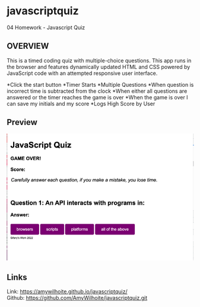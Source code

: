 # javascriptquiz
04 Homework - Javascript Quiz
## OVERVIEW
 This is a timed coding quiz with multiple-choice questions. This app runs in the browser and features dynamically updated HTML and CSS powered by JavaScript code with an attempted responsive user interface. 
 
*Click the start button
*Timer Starts
*Multiple Questions
*When question is incorrect time is subtracted from the clock
*When either all questions are answered or the timer reaches the game is over
*When the game is over I can save my initials and my score
*Logs High Score by User

## Preview
![Preview](./preview.1.27.png)

## Links
Link: https://amywilhoite.github.io/javascriptquiz/ <br>
Github: https://github.com/AmyWilhoite/javascriptquiz.git
